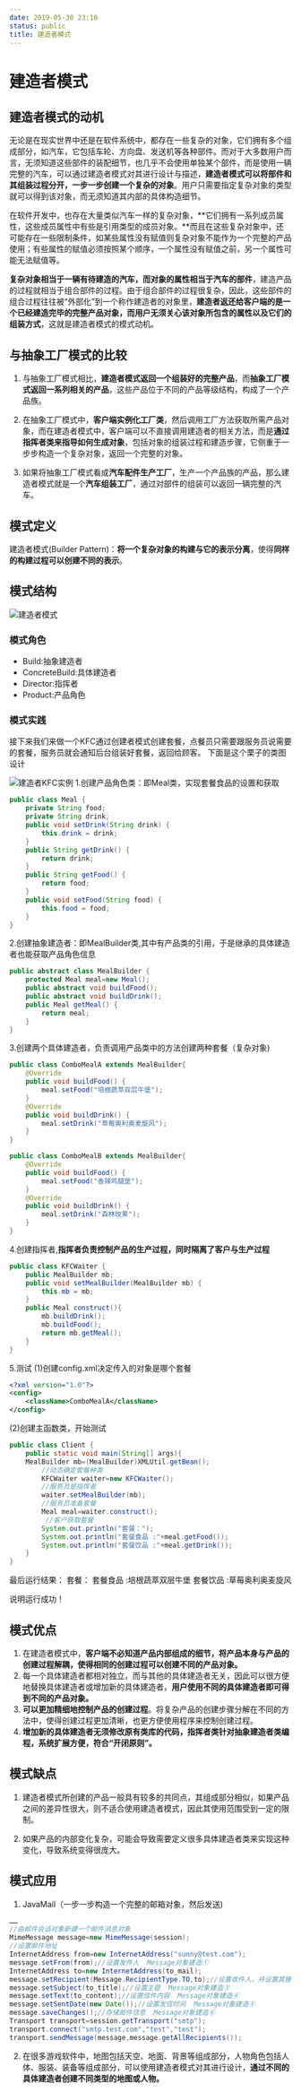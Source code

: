 ```yaml
---
date: 2019-05-30 23:10
status: public
title: 建造者模式
---
```


# 建造者模式
## 建造者模式的动机
无论是在现实世界中还是在软件系统中，都存在一些复杂的对象，它们拥有多个组成部分，如汽车，它包括车轮、方向盘、发送机等各种部件。而对于大多数用户而言，无须知道这些部件的装配细节，也几乎不会使用单独某个部件，而是使用一辆完整的汽车，可以通过建造者模式对其进行设计与描述，**建造者模式可以将部件和其组装过程分开，一步一步创建一个复杂的对象**。用户只需要指定复杂对象的类型就可以得到该对象，而无须知道其内部的具体构造细节。

在软件开发中，也存在大量类似汽车一样的复杂对象，**它们拥有一系列成员属性，这些成员属性中有些是引用类型的成员对象。**而且在这些复杂对象中，还可能存在一些限制条件，如某些属性没有赋值则复杂对象不能作为一个完整的产品使用；有些属性的赋值必须按照某个顺序，一个属性没有赋值之前，另一个属性可能无法赋值等。

**复杂对象相当于一辆有待建造的汽车，而对象的属性相当于汽车的部件**，建造产品的过程就相当于组合部件的过程。由于组合部件的过程很复杂，因此，这些部件的组合过程往往被“外部化”到一个称作建造者的对象里，**建造者返还给客户端的是一个已经建造完毕的完整产品对象，而用户无须关心该对象所包含的属性以及它们的组装方式**，这就是建造者模式的模式动机。
## 与抽象工厂模式的比较
1. 与抽象工厂模式相比，**建造者模式返回一个组装好的完整产品**，而**抽象工厂模式返回一系列相关的产品**，这些产品位于不同的产品等级结构，构成了一个产品族。

2. 在抽象工厂模式中，**客户端实例化工厂类**，然后调用工厂方法获取所需产品对象，而在建造者模式中，客户端可以不直接调用建造者的相关方法，而是**通过指挥者类来指导如何生成对象**，包括对象的组装过程和建造步骤，它侧重于一步步构造一个复杂对象，返回一个完整的对象。

3. 如果将抽象工厂模式看成**汽车配件生产工厂**，生产一个产品族的产品，那么建造者模式就是一个**汽车组装工厂**，通过对部件的组装可以返回一辆完整的汽车。

## 模式定义
建造者模式(Builder Pattern)：**将一个复杂对象的构建与它的表示分离**，使得**同样的构建过程可以创建不同的表示**。
## 模式结构

![建造者模式](../Design-Pattern_Pic/%E5%BB%BA%E9%80%A0%E8%80%85%E6%A8%A1%E5%BC%8F.png)
### 模式角色
* Build:抽象建造者
* ConcreteBuild:具体建造者
* Director:指挥者
* Product:产品角色
### 模式实践
接下来我们来做一个KFC通过创建者模式创建套餐，点餐员只需要跟服务员说需要的套餐，服务员就会通知后台组装好套餐，返回给顾客。
下面是这个栗子的类图设计

![建造者KFC实例](../Design-Pattern_Pic/%E5%BB%BA%E9%80%A0%E8%80%85KFC%E5%AE%9E%E4%BE%8B.png)
1.创建产品角色类：即Meal类，实现套餐食品的设置和获取
```java
public class Meal {
    private String food;
    private String drink;
    public void setDrink(String drink) {
        this.drink = drink;
    }
    public String getDrink() {
        return drink;
    }
    public String getFood() {
        return food;
    }
    public void setFood(String food) {
        this.food = food;
    }
}
```
2.创建抽象建造者：即MealBuilder类,其中有产品类的引用，于是继承的具体建造者也能获取产品角色信息
```java
public abstract class MealBuilder {
    protected Meal meal=new Meal();
    public abstract void buildFood();
    public abstract void buildDrink();
    public Meal getMeal() {
        return meal;
    }
}
```
3.创建两个具体建造者，负责调用产品类中的方法创建两种套餐（复杂对象)
```java
public class ComboMealA extends MealBuilder{
    @Override
    public void buildFood() {
        meal.setFood("培根蔬萃双层牛堡");
    }
    @Override
    public void buildDrink() {
        meal.setDrink("草莓奥利奥麦旋风");
    }
}
```
```java
public class ComboMealB extends MealBuilder{
    @Override
    public void buildFood() {
        meal.setFood("香辣鸡腿堡");
    }
    @Override
    public void buildDrink() {
        meal.setDrink("森林玫果");
    }
}
```
4.创建指挥者,**指挥者负责控制产品的生产过程，同时隔离了客户与生产过程**
```java
public class KFCWaiter {
    public MealBuilder mb;
    public void setMealBuilder(MealBuilder mb) {
        this.mb = mb;
    }
    public Meal construct(){
        mb.buildDrink();
        mb.buildFood();
        return mb.getMeal();
    }
}
```
5.测试
(1)创建config.xml决定传入的对象是哪个套餐
```xml
<?xml version="1.0"?>
<config>
    <className>ComboMealA</className>
</config>
```
(2)创建主函数类，开始测试
```java
public class Client {
    public static void main(String[] args){        
    MealBuilder mb=(MealBuilder)XMLUtil.getBean();
        //动态确定套餐种类
        KFCWaiter waiter=new KFCWaiter(); 
        //服务员是指挥者
        waiter.setMealBuilder(mb); 
        //服务员准备套餐
        Meal meal=waiter.construct();  
         //客户获取套餐
        System.out.println("套餐：");
        System.out.println("套餐食品 :"+meal.getFood());
        System.out.println("套餐饮品 :"+meal.getDrink());
    }
}
```
最后运行结果：
套餐：
套餐食品 :培根蔬萃双层牛堡
套餐饮品 :草莓奥利奥麦旋风

说明运行成功！
## 模式优点
1. 在建造者模式中，**客户端不必知道产品内部组成的细节，将产品本身与产品的创建过程解耦，使得相同的创建过程可以创建不同的产品对象。**
2. 每一个具体建造者都相对独立，而与其他的具体建造者无关，因此可以很方便地替换具体建造者或增加新的具体建造者，**用户使用不同的具体建造者即可得到不同的产品对象。**
3. **可以更加精细地控制产品的创建过程**。将复杂产品的创建步骤分解在不同的方法中，使得创建过程更加清晰，也更方便使用程序来控制创建过程。
4. **增加新的具体建造者无须修改原有类库的代码，指挥者类针对抽象建造者类编程，系统扩展方便，符合“开闭原则”。**

## 模式缺点
1. 建造者模式所创建的产品一般具有较多的共同点，其组成部分相似，如果产品之间的差异性很大，则不适合使用建造者模式，因此其使用范围受到一定的限制。

2. 如果产品的内部变化复杂，可能会导致需要定义很多具体建造者类来实现这种变化，导致系统变得很庞大。

## 模式应用
1. JavaMail（一步一步构造一个完整的邮箱对象，然后发送)
```java
……
//由邮件会话对象新建一个邮件消息对象
MimeMessage message=new MimeMessage(session);
//设置邮件地址
InternetAddress from=new InternetAddress("sunny@test.com");
message.setFrom(from);//设置发件人  Message对象建造①
InternetAddress to=new InternetAddress(to_mail);
message.setRecipient(Message.RecipientType.TO,to);//设置收件人，并设置其接收类型为TO  Message对象建造②
message.setSubject(to_title);//设置主题  Message对象建造③
message.setText(to_content);//设置信件内容  Message对象建造④
message.setSentDate(new Date());//设置发信时间  Message对象建造⑤
message.saveChanges();//存储邮件信息  Message对象建造⑥
Transport transport=session.getTransport("smtp");
transport.connect("smtp.test.com","test","test");
transport.sendMessage(message,message.getAllRecipients());
```


2. 在很多游戏软件中，地图包括天空、地面、背景等组成部分，人物角色包括人体、服装、装备等组成部分，可以使用建造者模式对其进行设计，**通过不同的具体建造者创建不同类型的地图或人物。**
